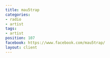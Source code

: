 ```yaml
---
title: mau5trap
categories:
- radio
- artist
tags:
- artist
position: 107
facebook: https://www.facebook.com/mau5trap/
layout: client
---
```


